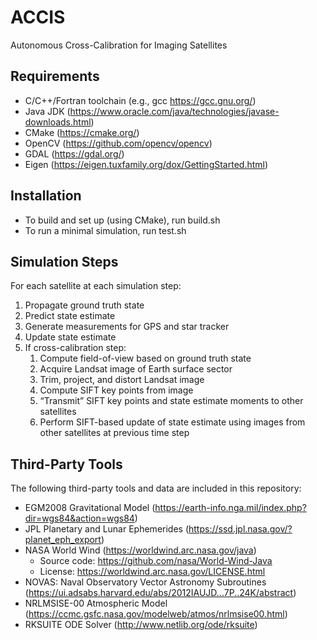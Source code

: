 # ACCIS
Autonomous Cross-Calibration for Imaging Satellites

## Requirements
- C/C++/Fortran toolchain (e.g., gcc https://gcc.gnu.org/)
- Java JDK (https://www.oracle.com/java/technologies/javase-downloads.html)
- CMake (https://cmake.org/)
- OpenCV (https://github.com/opencv/opencv)
- GDAL (https://gdal.org/)
- Eigen (https://eigen.tuxfamily.org/dox/GettingStarted.html)

## Installation
- To build and set up (using CMake), run build.sh
- To run a minimal simulation, run test.sh

## Simulation Steps
For each satellite at each simulation step:
 1. Propagate ground truth state
 2. Predict state estimate
 3. Generate measurements for GPS and star tracker
 4. Update state estimate
 5. If cross-calibration step:
    1. Compute field-of-view based on ground truth state
    2. Acquire Landsat image of Earth surface sector
    3. Trim, project, and distort Landsat image
    4. Compute SIFT key points from image
    5. “Transmit” SIFT key points and state estimate moments to other satellites
    6. Perform SIFT-based update of state estimate using images from other satellites at previous time step

## Third-Party Tools
The following third-party tools and data are included in this repository:
- EGM2008 Gravitational Model (https://earth-info.nga.mil/index.php?dir=wgs84&action=wgs84)
- JPL Planetary and Lunar Ephemerides (https://ssd.jpl.nasa.gov/?planet_eph_export)
- NASA World Wind (https://worldwind.arc.nasa.gov/java)
    - Source code: https://github.com/nasa/World-Wind-Java
    - License: https://worldwind.arc.nasa.gov/LICENSE.html
- NOVAS: Naval Observatory Vector Astronomy Subroutines (https://ui.adsabs.harvard.edu/abs/2012IAUJD...7P..24K/abstract)
- NRLMSISE-00 Atmospheric Model (https://ccmc.gsfc.nasa.gov/modelweb/atmos/nrlmsise00.html)
- RKSUITE ODE Solver (http://www.netlib.org/ode/rksuite)
